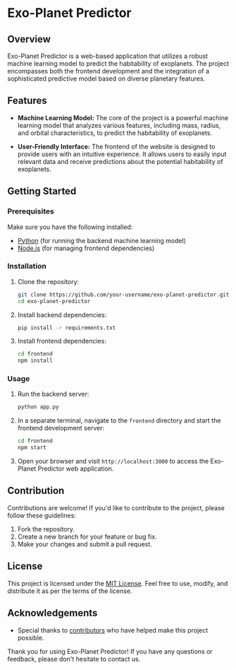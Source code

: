 # Exo-Planet Predictor

## Overview

Exo-Planet Predictor is a web-based application that utilizes a robust machine learning model to predict the habitability of exoplanets. The project encompasses both the frontend development and the integration of a sophisticated predictive model based on diverse planetary features.

## Features

- **Machine Learning Model:** The core of the project is a powerful machine learning model that analyzes various features, including mass, radius, and orbital characteristics, to predict the habitability of exoplanets.

- **User-Friendly Interface:** The frontend of the website is designed to provide users with an intuitive experience. It allows users to easily input relevant data and receive predictions about the potential habitability of exoplanets.

## Getting Started

### Prerequisites

Make sure you have the following installed:

- [Python](https://www.python.org/) (for running the backend machine learning model)
- [Node.js](https://nodejs.org/) (for managing frontend dependencies)

### Installation

1. Clone the repository:

   ```bash
   git clone https://github.com/your-username/exo-planet-predictor.git
   cd exo-planet-predictor
   ```

2. Install backend dependencies:

   ```bash
   pip install -r requirements.txt
   ```

3. Install frontend dependencies:

   ```bash
   cd frontend
   npm install
   ```

### Usage

1. Run the backend server:

   ```bash
   python app.py
   ```

2. In a separate terminal, navigate to the `frontend` directory and start the frontend development server:

   ```bash
   cd frontend
   npm start
   ```

3. Open your browser and visit `http://localhost:3000` to access the Exo-Planet Predictor web application.

## Contribution

Contributions are welcome! If you'd like to contribute to the project, please follow these guidelines:

1. Fork the repository.
2. Create a new branch for your feature or bug fix.
3. Make your changes and submit a pull request.

## License

This project is licensed under the [MIT License](LICENSE). Feel free to use, modify, and distribute it as per the terms of the license.

## Acknowledgements

- Special thanks to [contributors](CONTRIBUTORS.md) who have helped make this project possible.

Thank you for using Exo-Planet Predictor! If you have any questions or feedback, please don't hesitate to contact us.

